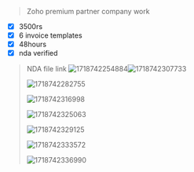 > Zoho premium partner company work

* [X] 3500rs
* [X] 6 invoice templates
* [X] 48hours
* [X] nda verified

> NDA file link ![1718742254884](image/readme/1718742254884.png)![1718742307733](image/readme/1718742307733.png)
>
> ![1718742282755](image/readme/1718742282755.png)
>
> ![1718742316998](image/readme/1718742316998.png)
>
> ![1718742325063](image/readme/1718742325063.png)
>
> ![1718742329125](image/readme/1718742329125.png)
>
> ![1718742333572](image/readme/1718742333572.png)
>
> ![1718742336990](image/readme/1718742336990.png)
